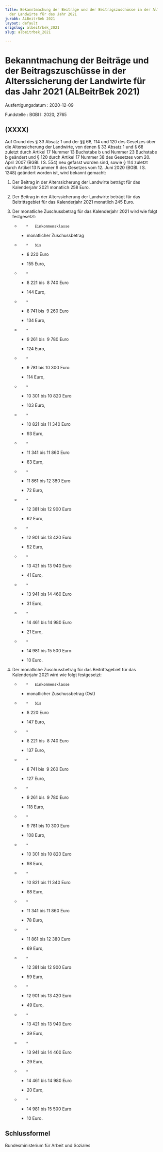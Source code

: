```yaml
---
Title: Bekanntmachung der Beiträge und der Beitragszuschüsse in der Alterssicherung
  der Landwirte für das Jahr 2021
jurabk: ALBeitrBek 2021
layout: default
origslug: albeitrbek_2021
slug: albeitrbek_2021

---
```


# Bekanntmachung der Beiträge und der Beitragszuschüsse in der Alterssicherung der Landwirte für das Jahr 2021 (ALBeitrBek 2021)

Ausfertigungsdatum
:   2020-12-09

Fundstelle
:   BGBl I: 2020, 2765


## (XXXX)

Auf Grund des § 33 Absatz 1 und der §§ 68, 114 und 120 des Gesetzes
über die Alterssicherung der Landwirte, von denen § 33 Absatz 1 und §
68 zuletzt durch Artikel 17 Nummer 13 Buchstabe b und Nummer 23
Buchstabe b geändert und § 120 durch Artikel 17 Nummer 38 des Gesetzes
vom 20. April 2007 (BGBl. I S. 554) neu gefasst worden sind, sowie §
114 zuletzt durch Artikel 13 Nummer 9 des Gesetzes vom 12. Juni 2020
(BGBl. I S. 1248) geändert worden ist, wird bekannt gemacht:

1.  Der Beitrag in der Alterssicherung der Landwirte beträgt für das
    Kalenderjahr 2021 monatlich 258 Euro.


2.  Der Beitrag in der Alterssicherung der Landwirte beträgt für das
    Beitrittsgebiet für das Kalenderjahr 2021 monatlich 245 Euro.


3.  Der monatliche Zuschussbetrag für das Kalenderjahr 2021 wird wie folgt
    festgesetzt:

    *        *   Einkommensklasse

        *   monatlicher
            Zuschussbetrag


    *        *   bis

        *   8 220 Euro

        *   155 Euro,


    *        *
        *   8 221 bis  8 740 Euro

        *   144 Euro,


    *        *
        *   8 741 bis  9 260 Euro

        *   134 Euro,


    *        *
        *   9 261 bis  9 780 Euro

        *   124 Euro,


    *        *
        *   9 781 bis 10 300 Euro

        *   114 Euro,


    *        *
        *   10 301 bis 10 820 Euro

        *   103 Euro,


    *        *
        *   10 821 bis 11 340 Euro

        *   93 Euro,


    *        *
        *   11 341 bis 11 860 Euro

        *   83 Euro,


    *        *
        *   11 861 bis 12 380 Euro

        *   72 Euro,


    *        *
        *   12 381 bis 12 900 Euro

        *   62 Euro,


    *        *
        *   12 901 bis 13 420 Euro

        *   52 Euro,


    *        *
        *   13 421 bis 13 940 Euro

        *   41 Euro,


    *        *
        *   13 941 bis 14 460 Euro

        *   31 Euro,


    *        *
        *   14 461 bis 14 980 Euro

        *   21 Euro,


    *        *
        *   14 981 bis 15 500 Euro

        *   10 Euro.





4.  Der monatliche Zuschussbetrag für das Beitrittsgebiet für das
    Kalenderjahr 2021 wird wie folgt festgesetzt:

    *        *   Einkommensklasse

        *   monatlicher
            Zuschussbetrag (Ost)


    *        *   bis

        *   8 220 Euro

        *   147 Euro,


    *        *
        *   8 221 bis  8 740 Euro

        *   137 Euro,


    *        *
        *   8 741 bis  9 260 Euro

        *   127 Euro,


    *        *
        *   9 261 bis  9 780 Euro

        *   118 Euro,


    *        *
        *   9 781 bis 10 300 Euro

        *   108 Euro,


    *        *
        *   10 301 bis 10 820 Euro

        *   98 Euro,


    *        *
        *   10 821 bis 11 340 Euro

        *   88 Euro,


    *        *
        *   11 341 bis 11 860 Euro

        *   78 Euro,


    *        *
        *   11 861 bis 12 380 Euro

        *   69 Euro,


    *        *
        *   12 381 bis 12 900 Euro

        *   59 Euro,


    *        *
        *   12 901 bis 13 420 Euro

        *   49 Euro,


    *        *
        *   13 421 bis 13 940 Euro

        *   39 Euro,


    *        *
        *   13 941 bis 14 460 Euro

        *   29 Euro,


    *        *
        *   14 461 bis 14 980 Euro

        *   20 Euro,


    *        *
        *   14 981 bis 15 500 Euro

        *   10 Euro.








## Schlussformel

Bundesministerium für Arbeit und Soziales

